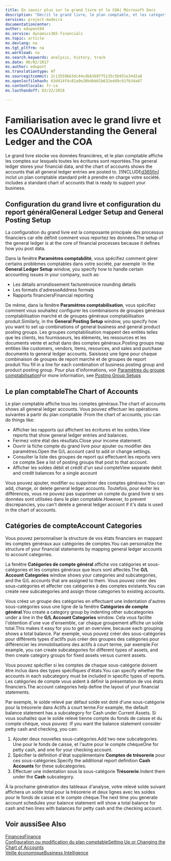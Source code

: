 ```yaml
---
title: En savoir plus sur le grand livre et le COA| Microsoft Docs
description: "Décrit le grand livre, le plan comptable, et les catégories de compte."
services: project-madeira
documentationcenter: 
author: edupont04
ms.service: dynamics365-financials
ms.topic: article
ms.devlang: na
ms.tgt_pltfrm: na
ms.workload: na
ms.search.keywords: analysis, history, track
ms.date: 06/02/2017
ms.author: edupont
ms.translationtype: HT
ms.sourcegitcommit: 2c13559bb3dc44cdb61697f5135c5b931e34d2a8
ms.openlocfilehash: 63d414f4c81a9e20b4bb81b632edd9c91fb34a87
ms.contentlocale: fr-ca
ms.lasthandoff: 03/22/2018

---
```

# <a name="understanding-the-general-ledger-and-the-coa"></a><span data-ttu-id="71a76-103">Familiarisation avec le grand livre et les COA</span><span class="sxs-lookup"><span data-stu-id="71a76-103">Understanding the General Ledger and the COA</span></span>
<span data-ttu-id="71a76-104">Le grand livre stocke vos données financières, et le plan comptable affiche les comptes sur lesquels toutes les écritures sont reportées.</span><span class="sxs-lookup"><span data-stu-id="71a76-104">The general ledger stores your financial data, and the chart of accounts shows the accounts that all general ledger entries are posted to.</span></span> [!INCLUDE[d365fin](includes/d365fin_md.md)]<span data-ttu-id="71a76-105"> inclut un plan comptable standard prêt à prendre en charge votre société.</span><span class="sxs-lookup"><span data-stu-id="71a76-105"> includes a standard chart of accounts that is ready to support your business.</span></span>

## <a name="general-ledger-setup-and-general-posting-setup"></a><span data-ttu-id="71a76-106">Configuration du grand livre et configuration du report général</span><span class="sxs-lookup"><span data-stu-id="71a76-106">General Ledger Setup and General Posting Setup</span></span>
<span data-ttu-id="71a76-107">La configuration du grand livre est la composante principale des processus financiers car elle définit comment vous reportez les données.</span><span class="sxs-lookup"><span data-stu-id="71a76-107">The setup of the general ledger is at the core of financial processes because it defines how you post data.</span></span>  

<span data-ttu-id="71a76-108">Dans la fenêtre **Paramètres comptabilité**, vous spécifiez comment gérer certains problèmes comptables dans votre société, par exemple :</span><span class="sxs-lookup"><span data-stu-id="71a76-108">In the **General Ledger Setup** window, you specify how to handle certain accounting issues in your company, such as:</span></span>  

* <span data-ttu-id="71a76-109">Les détails arrondissement facture</span><span class="sxs-lookup"><span data-stu-id="71a76-109">Invoice rounding details</span></span>  
* <span data-ttu-id="71a76-110">Les formats d'adresse</span><span class="sxs-lookup"><span data-stu-id="71a76-110">Address formats</span></span>  
* <span data-ttu-id="71a76-111">Rapports financiers</span><span class="sxs-lookup"><span data-stu-id="71a76-111">Financial reporting</span></span>  

<span data-ttu-id="71a76-112">De même, dans la fenêtre **Paramètres comptabilisation**, vous spécifiez comment vous souhaitez configurer les combinaisons de groupes généraux comptabilisation marché et de groupes généraux comptabilisation produit.</span><span class="sxs-lookup"><span data-stu-id="71a76-112">Similarly, in the **General Posting Setup** window, you specify how you want to set up combinations of general business and general product posting groups.</span></span> <span data-ttu-id="71a76-113">Les groupes comptabilisation mappent des entités telles que les clients, les fournisseurs, les éléments, les ressources et les documents vente et achat dans des comptes généraux.</span><span class="sxs-lookup"><span data-stu-id="71a76-113">Posting groups map entities like customers, vendors, items, resources, and sales and purchase documents to general ledger accounts.</span></span> <span data-ttu-id="71a76-114">Saisissez une ligne pour chaque combinaison de groupes de report marché et de groupes de report produit.</span><span class="sxs-lookup"><span data-stu-id="71a76-114">You fill in a line for each combination of business posting group and product posting group.</span></span> <span data-ttu-id="71a76-115">Pour plus d'informations, voir [Paramètres du groupe comptabilisation](finance-posting-groups.md)</span><span class="sxs-lookup"><span data-stu-id="71a76-115">For more information, see [Posting Group Setups](finance-posting-groups.md)</span></span>  

## <a name="the-chart-of-accounts"></a><span data-ttu-id="71a76-116">Le plan comptable</span><span class="sxs-lookup"><span data-stu-id="71a76-116">The Chart of Accounts</span></span>
<span data-ttu-id="71a76-117">Le plan comptable affiche tous les comptes généraux.</span><span class="sxs-lookup"><span data-stu-id="71a76-117">The chart of accounts shows all general ledger accounts.</span></span> <span data-ttu-id="71a76-118">Vous pouvez effectuer les opérations suivantes à partir du plan comptable :</span><span class="sxs-lookup"><span data-stu-id="71a76-118">From the chart of accounts, you can do things like:</span></span>  

* <span data-ttu-id="71a76-119">Afficher les rapports qui affichent les écritures et les soldes.</span><span class="sxs-lookup"><span data-stu-id="71a76-119">View reports that show general ledger entries and balances.</span></span>  
* <span data-ttu-id="71a76-120">Fermez votre état des résultats.</span><span class="sxs-lookup"><span data-stu-id="71a76-120">Close your income statement.</span></span>  
* <span data-ttu-id="71a76-121">Ouvrir la fiche compte du grand livre pour ajouter ou modifier des paramètres.</span><span class="sxs-lookup"><span data-stu-id="71a76-121">Open the G/L account card to add or change settings.</span></span>  
* <span data-ttu-id="71a76-122">Consulter la liste des groupes de report qui effectuent les reports vers ce compte.</span><span class="sxs-lookup"><span data-stu-id="71a76-122">See a list of posting groups that post to that account.</span></span>
* <span data-ttu-id="71a76-123">Afficher les soldes débit et crédit d'un seul compte</span><span class="sxs-lookup"><span data-stu-id="71a76-123">View separate debit and credit balances for a single account</span></span>  

<span data-ttu-id="71a76-124">Vous pouvez ajouter, modifier ou supprimer des comptes généraux.</span><span class="sxs-lookup"><span data-stu-id="71a76-124">You can add, change, or delete general ledger accounts.</span></span> <span data-ttu-id="71a76-125">Toutefois, pour éviter les différences, vous ne pouvez pas supprimer un compte du grand livre si ses données sont utilisées dans le plan comptable.</span><span class="sxs-lookup"><span data-stu-id="71a76-125">However, to prevent discrepancies, you can't delete a general ledger account if it's data is used in the chart of accounts.</span></span>  

## <a name="account-categories"></a><span data-ttu-id="71a76-126">Catégories de compte</span><span class="sxs-lookup"><span data-stu-id="71a76-126">Account Categories</span></span>
<span data-ttu-id="71a76-127">Vous pouvez personnaliser la structure de vos états financiers en mappant les comptes généraux aux catégories de comptes.</span><span class="sxs-lookup"><span data-stu-id="71a76-127">You can personalize the structure of your financial statements by mapping general ledger accounts to account categories.</span></span>  

<span data-ttu-id="71a76-128">La fenêtre **Catégories de compte général** affiche vos catégories et sous-catégories et les comptes généraux que leurs sont affectés.</span><span class="sxs-lookup"><span data-stu-id="71a76-128">The **G/L Account Categories** window shows your categories and subcategories, and the G/L accounts that are assigned to them.</span></span> <span data-ttu-id="71a76-129">Vous pouvez créer des sous-catégories et affecter ces catégories à des comptes existants.</span><span class="sxs-lookup"><span data-stu-id="71a76-129">You can create new subcategories and assign those categories to existing accounts.</span></span>  

<span data-ttu-id="71a76-130">Vous créez un groupe des catégories en effectuant une indentation d'autres sous-catégories sous une ligne de la fenêtre **Catégories de compte général**.</span><span class="sxs-lookup"><span data-stu-id="71a76-130">You create a category group by indenting other subcategories under a line in the **G/L Account Categories** window.</span></span> <span data-ttu-id="71a76-131">Cela vous facilite l'obtention d'une vue d'ensemble, car chaque groupement affiche un solde total.</span><span class="sxs-lookup"><span data-stu-id="71a76-131">This makes it easy for you to get an overview, because each grouping shows a total balance.</span></span> <span data-ttu-id="71a76-132">Par exemple, vous pouvez créer des sous-catégories pour différents types d'actifs puis créer des groupes des catégories pour différencier les immobilisations des actifs à court terme, par exemple.</span><span class="sxs-lookup"><span data-stu-id="71a76-132">For example, you can create subcategories for different types of assets, and then create category groups for fixed assets versus current assets.</span></span>  

<span data-ttu-id="71a76-133">Vous pouvez spécifier si les comptes de chaque sous-catégorie doivent être inclus dans des types spécifiques d'états.</span><span class="sxs-lookup"><span data-stu-id="71a76-133">You can specify whether the accounts in each subcategory must be included in specific types of reports.</span></span> <span data-ttu-id="71a76-134">Les catégories de compte vous aident à définir la présentation de vos états financiers.</span><span class="sxs-lookup"><span data-stu-id="71a76-134">The account categories help define the layout of your financial statements.</span></span>  

<span data-ttu-id="71a76-135">Par exemple, le solde relevé par défaut solde est doté d'une sous-catégorie pour la trésorerie dans Actifs à court terme.</span><span class="sxs-lookup"><span data-stu-id="71a76-135">For example, the default balance statement has a subcategory for Cash under Current Assets.</span></span> <span data-ttu-id="71a76-136">Si vous souhaitez que le solde relevé tienne compte du fonds de caisse et du compte chèque, vous pouvez :</span><span class="sxs-lookup"><span data-stu-id="71a76-136">If you want the balance statement consider petty cash and checking, you can:</span></span>  

1. <span data-ttu-id="71a76-137">Ajouter deux nouvelles sous-catégories.</span><span class="sxs-lookup"><span data-stu-id="71a76-137">Add two new subcategories.</span></span> <span data-ttu-id="71a76-138">Une pour le fonds de caisse, et l'autre pour le compte chèque</span><span class="sxs-lookup"><span data-stu-id="71a76-138">One for petty cash, and one for your checking account.</span></span>  
2. <span data-ttu-id="71a76-139">Spécifier la définition d'état supplémentaire **Comptes de trésorerie** pour ces sous-catégories.</span><span class="sxs-lookup"><span data-stu-id="71a76-139">Specify the additional report definition **Cash Accounts** for these subcategories.</span></span>  
3. <span data-ttu-id="71a76-140">Effectuer une indentation sous la sous-catégorie **Trésorerie**.</span><span class="sxs-lookup"><span data-stu-id="71a76-140">Indent them under the **Cash** subcategory.</span></span>  

<span data-ttu-id="71a76-141">À la prochaine génération des tableaux d'analyse, votre relevé solde suivant affichera un solde total pour la trésorerie et deux lignes avec les soldes pour le fonds de caisse et le compte chèque.</span><span class="sxs-lookup"><span data-stu-id="71a76-141">The next time you generate account schedules your balance statement will show a total balance for cash and two lines with balances for petty cash and the checking account.</span></span>  

## <a name="see-also"></a><span data-ttu-id="71a76-142">Voir aussi</span><span class="sxs-lookup"><span data-stu-id="71a76-142">See Also</span></span>
[<span data-ttu-id="71a76-143">Finances</span><span class="sxs-lookup"><span data-stu-id="71a76-143">Finance</span></span>](finance.md)  
[<span data-ttu-id="71a76-144">Configuration ou modification du plan comptable</span><span class="sxs-lookup"><span data-stu-id="71a76-144">Setting Up or Changing the Chart of Accounts</span></span>](finance-setup-chart-accounts.md)  
[<span data-ttu-id="71a76-145">Veille économique</span><span class="sxs-lookup"><span data-stu-id="71a76-145">Business Intelligence</span></span>](bi.md)  

